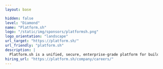```yaml
---
layout: base

hidden: false
level: "Diamond"
name: "Platform.sh"
logo: "/static/img/sponsors/platformsh.png"
logo_orientation: "landscape"
url_target: "https://platform.sh/"
url_friendly: "platform.sh"
description: |
  Platform.sh is a unified, secure, enterprise-grade platform for building, running and scaling fleets of websites and applications.
hiring_url: "https://platform.sh/company/careers/"
---
```

